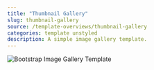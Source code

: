 ```yaml
---
title: "Thumbnail Gallery"
slug: thumbnail-gallery
source: /template-overviews/thumbnail-gallery
categories: template unstyled
description: A simple image gallery template.
---
```


<img src="http://sbootstrap.layoutschoolc.netdna-cdn.com/assets/img/templates/thumbnail-gallery.jpg" class="img-responsive" alt="Bootstrap Image Gallery Template">